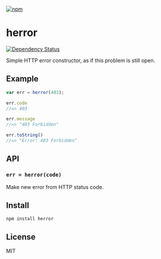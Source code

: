 [![npm](https://nodei.co/npm/herror.png)](https://nodei.co/npm/herror/)

# herror

[![Dependency Status][david-badge]][david]

Simple HTTP error constructor, as if this problem is still open.

[david]: https://david-dm.org/eush77/herror
[david-badge]: https://david-dm.org/eush77/herror.png

## Example

```js
var err = herror(403);

err.code
//=> 403

err.message
//=> "403 Forbidden"

err.toString()
//=> "Error: 403 Forbidden"
```

## API

### `err = herror(code)`

Make new error from HTTP status code.

## Install

```
npm install herror
```

## License

MIT
